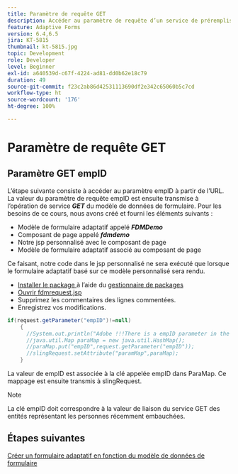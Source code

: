 ```yaml
---
title: Paramètre de requête GET
description: Accéder au paramètre de requête d’un service de préremplissage de modèle de données de formulaire
feature: Adaptive Forms
version: 6.4,6.5
jira: KT-5815
thumbnail: kt-5815.jpg
topic: Development
role: Developer
level: Beginner
exl-id: a640539d-c67f-4224-ad81-dd0b62e18c79
duration: 49
source-git-commit: f23c2ab86d42531113690df2e342c65060b5c7cd
workflow-type: ht
source-wordcount: '176'
ht-degree: 100%

---
```


# Paramètre de requête GET

## Paramètre GET empID

L’étape suivante consiste à accéder au paramètre empID à partir de l’URL. La valeur du paramètre de requête empID est ensuite transmise à l’opération de service **_GET_** du modèle de données de formulaire.
Pour les besoins de ce cours, nous avons créé et fourni les éléments suivants :

* Modèle de formulaire adaptatif appelé **_FDMDemo_**
* Composant de page appelé **_fdmdemo_**
* Notre jsp personnalisé avec le composant de page
* Modèle de formulaire adaptatif associé au composant de page

Ce faisant, notre code dans le jsp personnalisé ne sera exécuté que lorsque le formulaire adaptatif basé sur ce modèle personnalisé sera rendu.

* [Installer le package ](assets/template-page-component.zip) à l’aide du [gestionnaire de packages](http://localhost:4502/crx/packmgr/index.jsp)
* [Ouvrir fdmrequest.jsp](http://localhost:4502/crx/de/index.jsp#/apps/fdmdemo/component/page/fdmdemo/fdmrequest.jsp)
* Supprimez les commentaires des lignes commentées.
* Enregistrez vos modifications.

```java
if(request.getParameter("empID")!=null)
    {
      //System.out.println("Adobe !!!There is a empID parameter in the request "+request.getParameter("empID"));
      //java.util.Map paraMap = new java.util.HashMap();
      //paraMap.put("empID",request.getParameter("empID"));
      //slingRequest.setAttribute("paramMap",paraMap);
    }
```

La valeur de empID est associée à la clé appelée empID dans ParaMap. Ce mappage est ensuite transmis à slingRequest.

>[!NOTE]
>
>La clé empID doit correspondre à la valeur de liaison du service GET des entités représentant les personnes récemment embauchées.

## Étapes suivantes

[Créer un formulaire adaptatif en fonction du modèle de données de formulaire](./create-adaptive-form.md)
